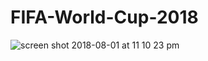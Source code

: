 # FIFA-World-Cup-2018





![screen shot 2018-08-01 at 11 10 23 pm](https://user-images.githubusercontent.com/39840213/43560406-4033f3a6-95e0-11e8-89fb-3bdfca947767.png)
